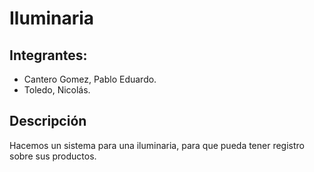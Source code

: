 # Iluminaria

## Integrantes:

* Cantero Gomez, Pablo Eduardo.
* Toledo, Nicolás.

## Descripción

Hacemos un sistema para una iluminaria, para que pueda tener registro sobre sus productos.
